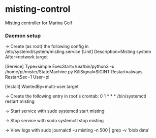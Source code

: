 # misting-control
Misting controller for Marina Golf

### Daemon setup
-> Create (as root) the following config in /etc/systemd/system/misting.service
\[Unit]
Description=Misting system
After=network.target

\[Service]
Type=simple
ExecStart=/usr/bin/python3 -u /home/pi/mister/StateMachine.py
KillSignal=SIGINT
Restart=always
RestartSec=1
User=pi

\[Install]
WantedBy=multi-user.target

-> Create the following entry in root's crontab:
0 1 * * * /bin/systemctl restart misting

-> Start service with
sudo systemctl start misting

-> Stop service with
sudo systemctl stop misting

-> View logs with
sudo journalctl -u misting -n 500 | grep -v 'blob data'
